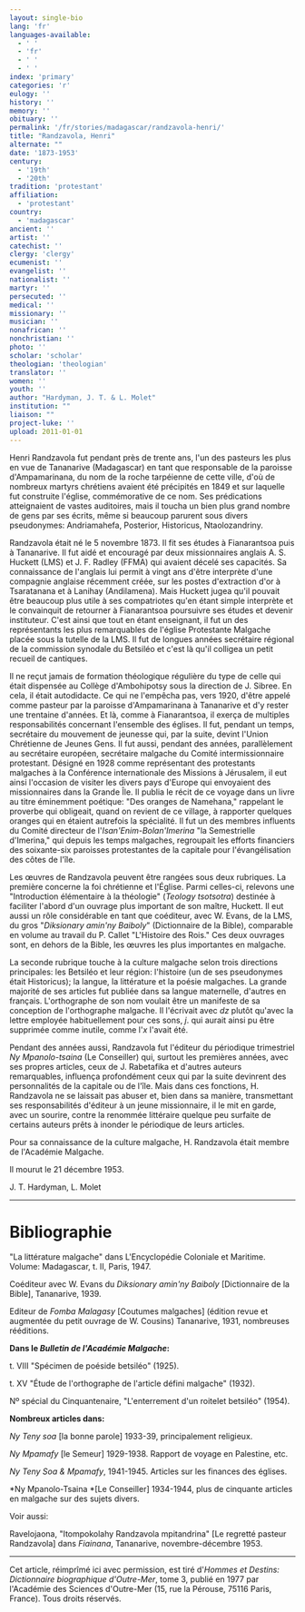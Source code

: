```yaml
---
layout: single-bio
lang: 'fr'
languages-available:
  - ' '
  - 'fr'
  - ' '
  - ' '
index: 'primary'
categories: 'r'
eulogy: ''
history: ''
memory: ''
obituary: ''
permalink: '/fr/stories/madagascar/randzavola-henri/'
title: "Randzavola, Henri"
alternate: ""
date: '1873-1953'
century:
  - '19th'
  - '20th'
tradition: 'protestant'
affiliation:
  - 'protestant'
country:
  - 'madagascar'
ancient: ''
artist: ''
catechist: ''
clergy: 'clergy'
ecumenist: ''
evangelist: ''
nationalist: ''
martyr: ''
persecuted: ''
medical: ''
missionary: ''
musician: ''
nonafrican: ''
nonchristian: ''
photo: ''
scholar: 'scholar'
theologian: 'theologian'
translator: ''
women: ''
youth: ''
author: "Hardyman, J. T. & L. Molet"
institution: ""
liaison: ""
project-luke: ''
upload: 2011-01-01
---
```




Henri Randzavola fut pendant près de trente ans, l'un des pasteurs les plus en vue de Tananarive (Madagascar) en tant que responsable de la paroisse d'Ampamarinana, du nom de la roche tarpéienne de cette ville, d'où de nombreux martyrs chrétiens avaient été précipités en 1849 et sur laquelle fut construite l'église, commémorative de ce nom. Ses prédications atteignaient de vastes auditoires, mais il toucha un bien plus grand nombre de gens par ses écrits, même si beaucoup parurent sous divers pseudonymes: Andriamahefa, Posterior, Historicus, Ntaolozandriny.

Randzavola était né le 5 novembre 1873. Il fit ses études à Fianarantsoa puis à Tananarive. Il fut aidé et encouragé par deux missionnaires anglais A. S. Huckett (LMS) et J. F. Radley (FFMA) qui avaient décelé ses capacités. Sa connaissance de l'anglais lui permit à vingt ans d'être interprète d'une compagnie anglaise récemment créée, sur les postes d'extraction d'or à Tsaratanana et à Lanihay (Andilamena). Mais Huckett jugea qu'il pouvait être beaucoup plus utile à ses compatriotes qu'en étant simple interprète et le convainquit de retourner à Fianarantsoa poursuivre ses études et devenir instituteur. C'est ainsi que tout en étant enseignant, il fut un des représentants les plus remarquables de l'église Protestante Malgache placée sous la tutelle de la LMS. Il fut de longues années secrétaire régional de la commission synodale du Betsiléo et c'est là qu'il colligea un petit recueil de cantiques.

Il ne reçut jamais de formation théologique régulière du type de celle qui était dispensée au Collège d'Ambohipotsy sous la direction de J. Sibree. En cela, il était autodidacte. Ce qui ne l'empêcha pas, vers 1920, d'être appelé comme pasteur par la paroisse d'Ampamarinana à Tananarive et d'y rester une trentaine d'années. Et là, comme à Fianarantsoa, il exerça de multiples responsabilités concernant l'ensemble des églises. Il fut, pendant  un temps, secrétaire du mouvement de jeunesse qui, par la suite, devint l'Union Chrétienne de Jeunes Gens. Il fut aussi, pendant des années, parallèlement au secrétaire européen, secrétaire malgache du Comité intermissionnaire protestant. Désigné en 1928 comme représentant des protestants malgaches à la Conférence internationale des Missions à Jérusalem, il eut ainsi l'occasion de visiter les divers pays d'Europe qui envoyaient des missionnaires dans la Grande Île. Il publia le récit de ce voyage dans un livre au titre éminemment poétique: "Des oranges de Namehana," rappelant le proverbe qui obligeait, quand on revient de ce village, à rapporter quelques oranges qui en étaient autrefois la spécialité. Il fut un des membres influents du Comité directeur de l'*Isan'Enim-Bolan'Imerina* "la Semestrielle d'Imerina," qui depuis les temps malgaches, regroupait les efforts financiers des soixante-six paroisses protestantes de la capitale pour l'évangélisation des côtes de l'île.

Les œuvres de Randzavola peuvent être rangées sous deux rubriques. La première concerne la foi chrétienne et l'Église. Parmi celles-ci, relevons une "Introduction élémentaire à la théologie" (*Teology tsotsotra*) destinée à faciliter l'abord d'un ouvrage plus important de son maître, Huckett. Il eut aussi un rôle considérable en tant que coéditeur, avec W. Evans, de la LMS, du gros "*Diksionary amin'ny Baiboly*" (Dictionnaire de la Bible), comparable en volume au travail du P. Callet "L'Histoire des Rois." Ces deux ouvrages sont, en dehors de la Bible, les œuvres les plus importantes en malgache.

La seconde rubrique touche à la culture malgache selon trois directions principales: les Betsiléo et leur région: l'histoire (un de ses pseudonymes était Historicus); la langue, la littérature et la poésie malgaches. La grande majorité de ses articles fut publiée dans sa langue maternelle, d'autres en français. L'orthographe de son nom voulait être un manifeste de sa conception de l'orthographe malgache. Il l'écrivait avec *dz* plutôt qu'avec la lettre employée habituellement pour ces sons, *j*. qui aurait ainsi pu être supprimée comme inutile, comme l'*x* l'avait été.

Pendant des années aussi, Randzavola fut l'éditeur du périodique trimestriel *Ny Mpanolo-tsaina* (Le Conseiller) qui, surtout les premières années, avec ses propres articles, ceux de J. Rabetafika et d'autres auteurs remarquables, influença profondément ceux qui par la suite devinrent des personnalités de la capitale ou de l'île. Mais dans ces fonctions, H. Randzavola ne se laissait pas abuser et, bien dans sa manière, transmettant ses responsabilités d'éditeur à un jeune missionnaire, il le mit en garde, avec un sourire, contre la renommée littéraire quelque peu surfaite de certains auteurs prêts à inonder le périodique de leurs articles.

Pour sa connaissance de la culture malgache, H. Randzavola était membre de l'Académie Malgache.

Il mourut le 21 décembre 1953.

J. T. Hardyman, L. Molet

---

# Bibliographie

"La littérature malgache" dans L'Encyclopédie Coloniale et Maritime. Volume: Madagascar, t. II, Paris, 1947.

Coéditeur avec W. Evans du *Diksionary amin'ny Baiboly* [Dictionnaire de la Bible], Tananarive, 1939.

Editeur de *Fomba Malagasy* [Coutumes malgaches] (édition revue et augmentée du petit ouvrage de W. Cousins) Tananarive, 1931, nombreuses rééditions.

**Dans le *Bulletin de l'Académie Malgache*:**

t. VIII "Spécimen de poéside betsiléo" (1925).

t. XV "Étude de l'orthographe de l'article défini malgache" (1932).

Nº spécial du Cinquantenaire, "L'enterrement d'un roitelet betsiléo" (1954).

**Nombreux articles dans:**

*Ny Teny soa* [la bonne parole] 1933-39, principalement religieux.

*Ny Mpamafy* [le Semeur] 1929-1938. Rapport de voyage en Palestine, etc.

*Ny Teny Soa & Mpamafy*, 1941-1945. Articles sur les finances des églises.

*Ny Mpanolo-Tsaina *[Le Conseiller] 1934-1944, plus de cinquante articles en malgache sur des sujets divers.

Voir aussi:

Ravelojaona, "Itompokolahy Randzavola mpitandrina" [Le regretté pasteur Randzavola] dans *Fiainana*, Tananarive, novembre-décembre 1953.

---

Cet article, réimprîmé ici avec permission, est tiré d'*Hommes et Destins: Dictionnaire biographique d'Outre-Mer*, tome 3, publié en 1977 par l'Académie des Sciences d'Outre-Mer (15, rue la Pérouse, 75116 Paris, France). Tous droits réservés.
